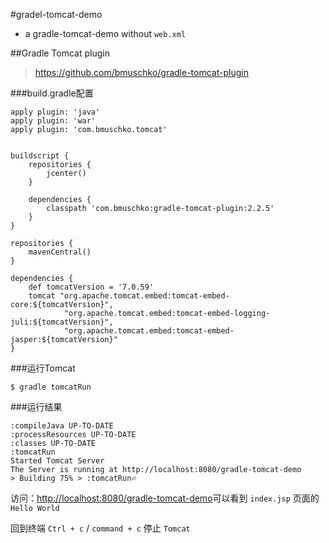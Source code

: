 #gradel-tomcat-demo

- a gradle-tomcat-demo without `web.xml` 

##Gradle Tomcat plugin

> https://github.com/bmuschko/gradle-tomcat-plugin


###build.gradle配置
```
apply plugin: 'java'
apply plugin: 'war'
apply plugin: 'com.bmuschko.tomcat'


buildscript {
    repositories {
        jcenter()
    }

    dependencies {
        classpath 'com.bmuschko:gradle-tomcat-plugin:2.2.5'
    }
}

repositories {
    mavenCentral()
}

dependencies {
    def tomcatVersion = '7.0.59'
    tomcat "org.apache.tomcat.embed:tomcat-embed-core:${tomcatVersion}",
            "org.apache.tomcat.embed:tomcat-embed-logging-juli:${tomcatVersion}",
            "org.apache.tomcat.embed:tomcat-embed-jasper:${tomcatVersion}"
}
```

###运行Tomcat

```shell
$ gradle tomcatRun
```
###运行结果
```shell
:compileJava UP-TO-DATE
:processResources UP-TO-DATE
:classes UP-TO-DATE
:tomcatRun
Started Tomcat Server
The Server is running at http://localhost:8080/gradle-tomcat-demo
> Building 75% > :tomcatRun⏎
```

访问：[http://localhost:8080/gradle-tomcat-demo](http://localhost:8080/gradle-tomcat-demo)可以看到 `index.jsp` 页面的 `Hello World`

回到终端 `Ctrl + c` / `command + c` 停止 `Tomcat`


